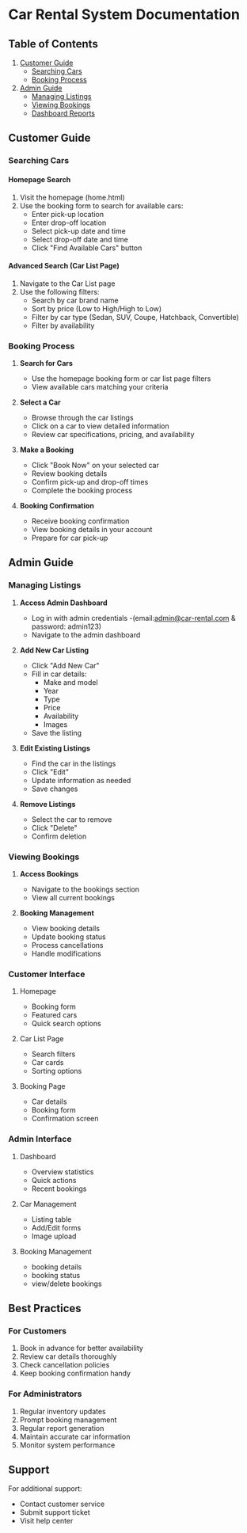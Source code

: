# Car Rental System Documentation

## Table of Contents

1. [Customer Guide](#customer-guide)
   - [Searching Cars](#searching-cars)
   - [Booking Process](#booking-process)
2. [Admin Guide](#admin-guide)
   - [Managing Listings](#managing-listings)
   - [Viewing Bookings](#viewing-bookings)
   - [Dashboard Reports](#dashboard-reports)

## Customer Guide

### Searching Cars

#### Homepage Search

1. Visit the homepage (home.html)
2. Use the booking form to search for available cars:
   - Enter pick-up location
   - Enter drop-off location
   - Select pick-up date and time
   - Select drop-off date and time
   - Click "Find Available Cars" button

#### Advanced Search (Car List Page)

1. Navigate to the Car List page
2. Use the following filters:
   - Search by car brand name
   - Sort by price (Low to High/High to Low)
   - Filter by car type (Sedan, SUV, Coupe, Hatchback, Convertible)
   - Filter by availability

### Booking Process

1. **Search for Cars**

   - Use the homepage booking form or car list page filters
   - View available cars matching your criteria

2. **Select a Car**

   - Browse through the car listings
   - Click on a car to view detailed information
   - Review car specifications, pricing, and availability

3. **Make a Booking**

   - Click "Book Now" on your selected car
   - Review booking details
   - Confirm pick-up and drop-off times
   - Complete the booking process

4. **Booking Confirmation**
   - Receive booking confirmation
   - View booking details in your account
   - Prepare for car pick-up

## Admin Guide

### Managing Listings

1. **Access Admin Dashboard**

   - Log in with admin credentials
     -(email:admin@car-rental.com & password: admin123)
   - Navigate to the admin dashboard

2. **Add New Car Listing**

   - Click "Add New Car"
   - Fill in car details:
     - Make and model
     - Year
     - Type
     - Price
     - Availability
     - Images
   - Save the listing

3. **Edit Existing Listings**

   - Find the car in the listings
   - Click "Edit"
   - Update information as needed
   - Save changes

4. **Remove Listings**
   - Select the car to remove
   - Click "Delete"
   - Confirm deletion

### Viewing Bookings

1. **Access Bookings**

   - Navigate to the bookings section
   - View all current bookings

2. **Booking Management**
   - View booking details
   - Update booking status
   - Process cancellations
   - Handle modifications

### Customer Interface

1. Homepage

   - Booking form
   - Featured cars
   - Quick search options

2. Car List Page

   - Search filters
   - Car cards
   - Sorting options

3. Booking Page
   - Car details
   - Booking form
   - Confirmation screen

### Admin Interface

1. Dashboard

   - Overview statistics
   - Quick actions
   - Recent bookings

2. Car Management

   - Listing table
   - Add/Edit forms
   - Image upload

3. Booking Management
   - booking details
   - booking status
   - view/delete bookings

## Best Practices

### For Customers

1. Book in advance for better availability
2. Review car details thoroughly
3. Check cancellation policies
4. Keep booking confirmation handy

### For Administrators

1. Regular inventory updates
2. Prompt booking management
3. Regular report generation
4. Maintain accurate car information
5. Monitor system performance

## Support

For additional support:

- Contact customer service
- Submit support ticket
- Visit help center
